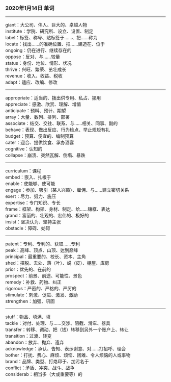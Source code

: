### 2020年1月14日 单词
- - -
giant：大公司、伟人、巨大的、卓越人物  
institute：学院、研究所、设立、设置、制定  
label：标签、称号、贴标签于……、把……称为  
locate：找出……的准确位置、把……建造在、位于  
ongoing：仍在进行、继续存在的  
oppose：反对、与……较量  
status：身份、地位、情形、状况  
thrive：兴旺、繁荣、茁壮成长  
revenue：收入、收益、税收  
adapt：适应、改编、修改  
- - -
appropriate：适当的、拨出供专用、私占、挪用  
appreciate：感激、欣赏、理解、增值  
anticipate：预料、预计、期望  
array：大量、数列、排列、部署  
associate：结交、交往、联系、与……相关、同事、副的  
behave：表现、做出反应、行为检点、举止规矩有礼  
budget：预算、便宜的、编制预算  
cater：迎合、提供饮食、承办酒宴  
cognitive：认知的  
collapse：崩溃、突然瓦解、倒塌、暴跌  
- - -
curriculum：课程  
embed：嵌入、扎根于  
enable：使能够、使可能  
engage：参加、吸引（某人兴趣）、雇佣、与……建立密切关系  
exert：尽力、努力、施压  
expertise：专门知识、专长  
frame：框架、构架、身材、制定、给……镶框、表达  
grand：富丽的、壮观的、宏伟的、极好的  
insist：坚决认为、坚持主张  
obstacle：障碍、妨碍  
- - -
patent：专利、专利的、获取……专利  
peak：高峰、顶点、山顶、达到巅峰  
principal：最重要的、校长、资本、主角  
shed：摆脱、去处、落（叶）、蜕（皮）、棚屋、库房  
prior：优先的、在前的  
prospect：前景、前途、可能性、景色  
remedy：补救、药物、纠正  
rigorous：严密的、严格的、严厉的  
stimulate：刺激、促进、激发、激励  
strengthen：加强、巩固  
- - -
stuff：物品、填满、填  
tackle：对付、处理、与……交涉、阻截、滑车、器具  
transfer：转移、调动、把（钱）转移到另外一个账户上、转让  
transition：过渡、转变  
abandon：放弃、抛弃、遗弃  
acknowledge：承认、告知、表示谢意、对……打招呼、理会  
bother：打扰、费心、麻烦、烦恼、困难、令人烦恼的人或事物  
brand：品牌、类型、打烙印于、加污名于  
conflict：矛盾、冲突、战斗、战争  
considerab：相当多（大或重要等）的